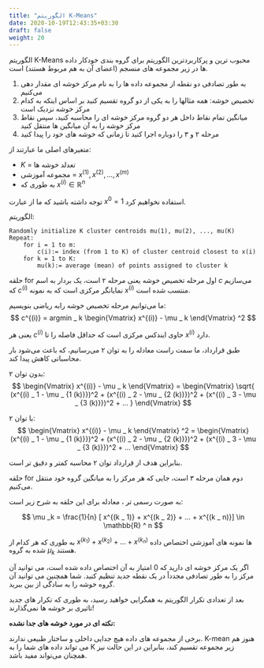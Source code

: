 ```yaml
---
title: "الگوریتم K-Means"
date: 2020-10-19T12:43:35+03:30
draft: false
weight: 20
---
```


الگوریتم K-Means
محبوب ترین و پرکاربردترین الگوریتم برای گروه بندی خودکار داده ها در زیر مجموعه های منسجم (اعضای آن به هم مربوط هستند) است.

1. به طور تصادفی دو نقطه از مجموعه داده ها را به نام مرکز خوشه ای مقدار دهی می‌کنیم
2. تخصیص خوشه: همه مثالها را به یکی از دو گروه تقسیم کنید بر اساس اینکه به کدام مرکز خوشه نزدیک است
3. میانگین تمام نقاط داخل هر دو گروه مرکز خوشه ای را محاسبه کنید، سپس نقاط مرکز خوشه را به آن میانگین ها منتقل کنید
4. مرحله ۲ و ۳ را دوباره اجرا کنید تا زمانی که خوشه های خود را پیدا کنید

متغیرهای اصلی ما عبارتند از:

- $K$ = تعدلد خوشه ها
- مجموعه آموزشی = $x^{(1)}, x^{(2)}, ... , x^{(m)}$
- به طوری که $x^{(i)} \in \mathbb{R} ^ n$ 

توجه داشته باشید که ما از عبارت $x ^ 0 = 1$ استفاده نخواهیم کرد.

الگوریتم:

<div align="left">

```
Randomly initialize K cluster centroids mu(1), mu(2), ..., mu(K)
Repeat:
    for i = 1 to m:      
        c(i):= index (from 1 to K) of cluster centroid closest to x(i)‍
    for k = 1 to K:      
        mu(k):= average (mean) of points assigned to cluster k
```

</div>

حلقه for اول مرحله تخصیص خوشه یعنی مرحله ۲ است،
یک بردار به اسم $c$ می‌سازیم که $c^{(i)}$ نمایانگر مرکزی است که به نمونه $x ^ {(i)}$ منتسب شده است.

ما می‌توانیم مرحله تخصیص خوشه رابه ریاضی بنویسیم:
$$
c^{(i)} = argmin _ k \begin{Vmatrix} x^{(i)} - \mu _ k \end{Vmatrix} ^2
$$

یعنی هر $c^{(i)}$ حاوی ایندکس مرکزی است که حداقل فاصله را تا $x^{(i)}$ دارد.

طبق قرارداد، ما سمت راست معادله را به توان ۲ می‌رسانیم،
که باعث می‌شود بار محاسباتی کاهش پیدا کند.

بدون توان ۲:
$$
\begin{Vmatrix} x^{(i)} - \mu _ k \end{Vmatrix} = \begin{Vmatrix} \sqrt{ (x^{(i) _ 1 - \mu _ {1 (k)}})^2 +
(x^{(i) _ 2 - \mu _ {2 (k)}})^2  + (x^{(i) _ 3 - \mu _ {3 (k)}})^2 + ... } \end{Vmatrix}
$$

با توان ۲:
$$
\begin{Vmatrix} x^{(i)} - \mu _ k \end{Vmatrix} ^2 = \begin{Vmatrix} (x^{(i) _ 1 - \mu _ {1 (k)}})^2 +
(x^{(i) _ 2 - \mu _ {2 (k)}})^2  + (x^{(i) _ 3 - \mu _ {3 (k)}})^2 + ...  \end{Vmatrix}
$$

بنابراین هدف از قرارداد توان ۲ محاسبه کمتر و دقیق تر است.

حلقه for دوم همان مرحله ۳ است،
جایی که هر مرکز را به میانگین گروه خود منتقل می‌کنیم.

به صورت رسمی تر ، معادله برای این حلقه به شرح زیر است:

$$
\mu _k = \frac{1}{n} [ x^{(k _ 1)} + x^{(k _ 2)} + ... + x^{(k _ n)}] \in \mathbb{R} ^ n
$$

به طوری که هر کدام از $x^{(k _ 1)} + x^{(k _ 2)} + ... + x^{(k _ n)}$ ها نمونه های آموزشی اختصاص داده شده به گروه $\mu _k$ هستند.

اگر یک مرکز خوشه ای دارید که 0 امتیاز به آن اختصاص داده شده است، می توانید آن مرکز را به طور تصادفی مجدداً در یک نقطه جدید تنظیم کنید. شما همچنین می توانید آن گروه خوشه را به سادگی از بین ببرید.

بعد از تعدادی تکرار الگوریتم به همگرایی خواهید رسید،
به طوری که تکرار های جدید تاثیری بر خوشه ها نمی‌گذارند!

**نکته ای در مورد خوشه های جدا نشده:**

برخی از مجموعه های داده هیچ جدایی داخلی و ساختار طبیعی ندارند. K-mean هنوز هم می تواند داده های شما را به K  زیر مجموعه تقسیم کند، بنابراین در این حالت نیز همچنان می‌تواند مفید باشد.

